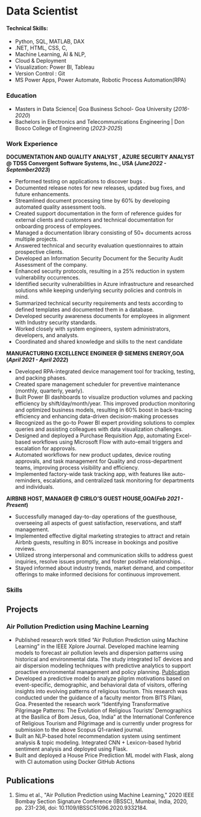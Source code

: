 # Data Scientist

#### Technical Skills: 
- Python, SQL, MATLAB, DAX
- .NET, HTML, CSS, C, 
- Machine Learning, AI & NLP, 
- Cloud & Deployment
- Visualization: Power BI, Tableau
- Version Control : Git
- MS Power Apps, Power Automate, Robotic Process Automation(RPA)
  
### Education
- Masters in Data Science| Goa Business School- Goa University (_2016-2020_)
- Bachelors in Electronics and Telecommunications Engineering | Don Bosco College of Engineering (_2023-2025_)

### Work Experience
**DOCUMENTATION AND QUALITY ANALYST , AZURE SECURITY ANALYST @ TDSS Convergent Software Systems, Inc., USA (_June2022 - September2023_)**
- Performed testing on applications to discover bugs .
- Documented release notes for new releases, updated bug fixes, and future enhancements. 
- Streamlined document processing time by 60% by developing automated quality assessment tools.
- Created support documentation in the form of reference guides for external clients and customers and technical documentation for onboarding process of employees.
- Managed a documentation library consisting of 50+ documents across multiple projects.
- Answered technical and security evaluation questionnaires to attain prospective clients. 
- Developed an Information Security Document for the Security Audit Assessment of the company.
- Enhanced security protocols, resulting in a 25% reduction in system vulnerability occurrences.
- Identified security vulnerabilities in Azure infrastructure and researched solutions while keeping underlying security policies and controls in mind. 
- Summarized technical security requirements and tests according to defined templates and documented them in a database.
- Developed security awareness documents for employees in alignment with Industry security standards. 
- Worked closely with system engineers, system administrators, developers, and analysts. 
- Coordinated and shared knowledge and skills to the next candidate

**MANUFACTURING EXCELLENCE ENGINEER @ SIEMENS ENERGY,GOA (_April 2021 - April 2022_)**
- Developed RPA-integrated device management tool for tracking, testing, and packing phases.
- Created spare management scheduler for preventive maintenance (monthly, quarterly, yearly).
- Built Power BI dashboards to visualize production volumes and packing efficiency  by shift/day/month/year. This improved production monitoring and optimized business models, resulting in 60% boost in back-tracing efficiency and enhancing data-driven decision-making processes
- Recognized as the go-to Power BI expert providing solutions to complex queries and assisting colleagues with data visualization challenges. 
- Designed and deployed a Purchase Requisition App, automating Excel-based workflows using Microsoft Flow with auto-email triggers and escalation for approvals.
- Automated workflows for new product updates, device routing approvals, and task management for Quality and cross-department teams, improving process visibility and efficiency.
- Implemented factory-wide task tracking app, with features like auto-reminders, escalations, and centralized task monitoring for departments and individuals.

**AIRBNB HOST, MANAGER @ CIRILO’S GUEST HOUSE,GOA(_Feb 2021 - Present_)** 
- Successfully managed day-to-day operations of the guesthouse, overseeing all aspects of guest satisfaction, reservations, and staff management. 
- Implemented effective digital marketing strategies to attract and retain Airbnb guests, resulting in 80% increase in bookings and positive reviews. 
- Utilized strong interpersonal and communication skills to address guest inquiries, resolve issues promptly, and foster positive relationships. . 
- Stayed informed about industry trends, market demand, and competitor offerings to make informed decisions for continuous improvement.

### Skills

## Projects
### Air Pollution Prediction using Machine Learning
- Published research work titled “Air Pollution Prediction using Machine Learning” in the IEEE Xplore Journal. Developed machine learning models to forecast air pollution levels and dispersion patterns using historical and environmental data. The study integrated IoT devices  and air dispersion modeling techniques with predictive analytics to support proactive environmental management and policy planning.
[Publication](https://ieeexplore.ieee.org/document/9332184)
- Developed a predictive model to analyze pilgrim motivations based on event-specific, demographic, and behavioral data of visitors, offering insights into evolving patterns of religious tourism. This research was conducted under the guidance of a faculty mentor from BITS Pilani, Goa. Presented the research work “Identifying Transformative Pilgrimage Patterns: The Evolution of Religious Tourists’ Demographics at the Basilica of Bom Jesus, Goa, India” at the International Conference of Religious Tourism and Pilgrimage and is currently under progress for submission to the above Scopus Q1-ranked journal.
- Built an NLP-based hotel recommendation system using sentiment analysis & topic modeling. Integrated CNN + Lexicon-based hybrid sentiment analysis and deployed using Flask.
- Built and deployed a House Price Prediction ML model with Flask, along with CI automation using Docker GitHub Actions
  
## Publications
1. Simu et al., "Air Pollution Prediction using Machine Learning," 2020 IEEE Bombay Section Signature Conference (IBSSC), Mumbai, India, 2020, pp. 231-236, doi: 10.1109/IBSSC51096.2020.9332184.


